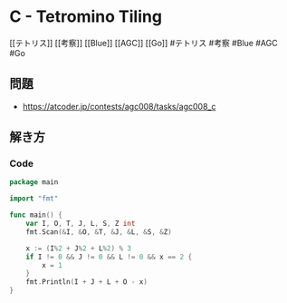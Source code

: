 # C - Tetromino Tiling
[[テトリス]] [[考察]] [[Blue]] [[AGC]] [[Go]]
#テトリス #考察 #Blue #AGC #Go 

## 問題
- https://atcoder.jp/contests/agc008/tasks/agc008_c

## 解き方
### Code
```go
package main

import "fmt"

func main() {
	var I, O, T, J, L, S, Z int
	fmt.Scan(&I, &O, &T, &J, &L, &S, &Z)

	x := (I%2 + J%2 + L%2) % 3
	if I != 0 && J != 0 && L != 0 && x == 2 {
		x = 1
	}
	fmt.Println(I + J + L + O - x)
}
```